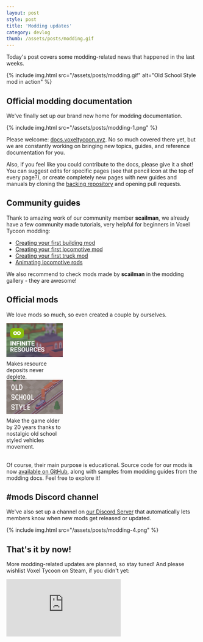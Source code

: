```yaml
---
layout: post
style: post
title: 'Modding updates'
category: devlog
thumb: /assets/posts/modding.gif
---
```


Today's post covers some modding-related news that happened in the last weeks.

{% include img.html src="/assets/posts/modding.gif" alt="Old School Style mod in action" %}

## Official modding documentation

We've finally set up our brand new home for modding documentation.

{% include img.html src="/assets/posts/modding-1.png" %}

Please welcome: [docs.voxeltycoon.xyz](//docs.voxeltycoon.xyz). No so much covered there yet, but we are constantly working on bringing new topics, guides, and reference documentation for you.

Also, if you feel like you could contribute to the docs, please give it a shot! You can suggest edits for specific pages (see that pencil icon at the top of every page?), or create completely new pages with new guides and manuals by cloning the [backing repository](https://github.com/voxeltycoon/docs/) and opening pull requests.

## Community guides

Thank to amazing work of our community member **scailman**, we already have a few community made tutorials, very helpful for beginners in Voxel Tycoon modding:

* [Creating your first building mod](http://docs.voxeltycoon.xyz/guides/content-mods/creating-your-first-building-mod/)
* [Creating your first locomotive mod](http://docs.voxeltycoon.xyz/guides/content-mods/creating-your-first-locomotive-mod/)
* [Creating your first truck mod](http://docs.voxeltycoon.xyz/guides/content-mods/creating-your-first-truck-mod/)
* [Animating locomotive rods](http://docs.voxeltycoon.xyz/guides/content-mods/animating-locomotive-rods/)

We also recommend to check mods made by **scailman** in the modding gallery - they are awesome!

## Official mods

We love mods so much, so even created a couple by ourselves.

<div class="img-inline-left-container" style="width: 148px">
    <img src="/assets/posts/modding-2.png" style="margin-bottom: 6px" />
    <span class="img-alt">Makes resource deposits never deplete.</span>
</div>

<div class="img-inline-left-container" style="width: 148px;">
    <img src="/assets/posts/modding-3.png" style="margin-bottom: 6px" />
    <span class="img-alt">Make the game older by 20 years thanks to nostalgic old school styled vehicles movement.</span>
</div>

<br style="clear: both;">

Of course, their main purpose is educational. Source code for our mods is now [available on GitHub](https://github.com/voxeltycoon/mods), along with samples from modding guides from the modding docs. Feel free to explore it!

## #mods Discord channel

We've also set up a channel on [our Discord Server](//discord.gg/voxeltycoon) that automatically lets members know when new mods get released or updated.

{% include img.html src="/assets/posts/modding-4.png" %}

## That's it by now!

More modding-related updates are planned, so stay tuned! And please wishlist Voxel Tycoon on Steam, if you didn't yet:

<iframe class="widget-steam_modal" src="https://store.steampowered.com/widget/732050/" frameborder="0"></iframe>